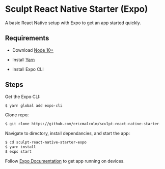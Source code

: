 # Sculpt React Native Starter (Expo)

A basic React Native setup with Expo to get an app started quickly.

## Requirements

- Download [Node 10+](https://nodejs.org/en/download/)

- Install [Yarn](https://yarnpkg.com/lang/en/docs/install/#mac-stable) 

- Install Expo CLI

## Steps

Get the Expo CLI:
```bash
$ yarn global add expo-cli
```

Clone repo:
```bash
$ git clone https://github.com/ericmalcolm/sculpt-react-native-starter-expo.git
```

Navigate to directory, install dependancies, and start the app:

```bash
$ cd sculpt-react-native-starter-expo
$ yarn install
$ expo start
```

Follow [Expo Documentation](https://docs.expo.io/versions/latest/workflow/up-and-running/#open-the-app-on-your-phone-or) to get app running on devices.